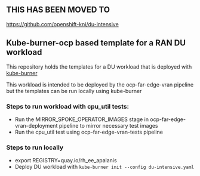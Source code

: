 
## THIS HAS BEEN MOVED TO 
https://github.com/openshift-kni/du-intensive

## Kube-burner-ocp based template for a RAN DU workload

This repository holds the templates for a DU workload that is deployed with [kube-burner](https://github.com/kube-burner/kube-burner)

This workload is intended to be deployed by the ocp-far-edge-vran pipeline but the templates can be run locally using kube-burner


### Steps to run workload with cpu_util tests:

* Run the MIRROR_SPOKE_OPERATOR_IMAGES stage in ocp-far-edge-vran-deployment pipeline to mirror necessary test images
* Run the cpu_util test using ocp-far-edge-vran-tests pipeline

### Steps to run locally
* export REGISTRY=quay.io/rh_ee_apalanis
* Deploy DU workload with `kube-burner init --config du-intensive.yaml`
